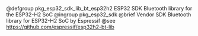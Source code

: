 @defgroup pkg_esp32_sdk_lib_bt_esp32h2  ESP32 SDK Bluetooth library for the ESP32-H2 SoC
@ingroup  pkg_esp32_sdk
@brief    Vendor SDK Bluetooth library for ESP32-H2 SoC by Espressif
@see      https://github.com/espressif/esp32h2-bt-lib
